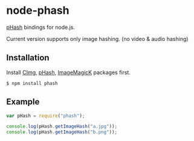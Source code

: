 # node-phash

  [pHash](http://www.phash.org/) bindings for node.js.
  
  Current version supports only image hashing. (no video & audio hashing)

## Installation

Install [CImg](http://cimg.sourceforge.net/), [pHash](http://www.phash.org/), [ImageMagicK](http://www.imagemagick.org/) packages first.

    $ npm install phash

## Example
```js
var pHash = require("phash");

console.log(pHash.getImageHash("a.jpg"));
console.log(pHash.getImageHash("b.png"));
```

